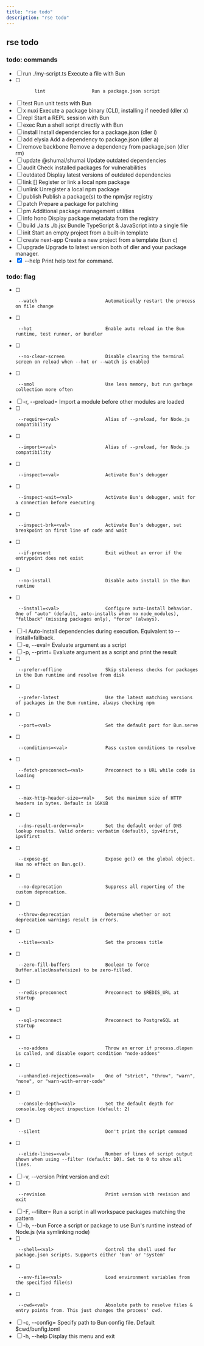 ```yaml
---
title: "rse todo"
description: "rse todo"
---
```


## rse todo

### todo: commands

- [ ]  run       ./my-script.ts       Execute a file with Bun
- [ ]            lint                 Run a package.json script
- [ ]  test                           Run unit tests with Bun
- [ ]  x         nuxi                 Execute a package binary (CLI), installing if needed (dler x)
- [ ]  repl                           Start a REPL session with Bun
- [ ]  exec                           Run a shell script directly with Bun
- [ ]  install                        Install dependencies for a package.json (dler i)
- [ ]  add       elysia               Add a dependency to package.json (dler a)
- [ ]  remove    backbone             Remove a dependency from package.json (dler rm)
- [ ]  update    @shumai/shumai       Update outdated dependencies
- [ ]  audit                          Check installed packages for vulnerabilities
- [ ]  outdated                       Display latest versions of outdated dependencies
- [ ]  link      [<package>]          Register or link a local npm package
- [ ]  unlink                         Unregister a local npm package
- [ ]  publish                        Publish a package(s) to the npm/jsr registry
- [ ]  patch <pkg>                    Prepare a package for patching
- [ ]  pm <subcommand>                Additional package management utilities
- [ ]  info      hono                 Display package metadata from the registry
- [ ]  build     ./a.ts ./b.jsx       Bundle TypeScript & JavaScript into a single file
- [ ]  init                           Start an empty project from a built-in template
- [ ]  create    next-app             Create a new project from a template (bun c)
- [ ]  upgrade                        Upgrade to latest version both of dler and your package manager.
- [x]  <command> --help               Print help text for command.

### todo: flag

- [ ]      --watch                         Automatically restart the process on file change
- [ ]      --hot                           Enable auto reload in the Bun runtime, test runner, or bundler
- [ ]      --no-clear-screen               Disable clearing the terminal screen on reload when --hot or --watch is enabled
- [ ]      --smol                          Use less memory, but run garbage collection more often
- [ ]  -r, --preload=<val>                 Import a module before other modules are loaded
- [ ]      --require=<val>                 Alias of --preload, for Node.js compatibility
- [ ]      --import=<val>                  Alias of --preload, for Node.js compatibility
- [ ]      --inspect=<val>                 Activate Bun's debugger
- [ ]      --inspect-wait=<val>            Activate Bun's debugger, wait for a connection before executing
- [ ]      --inspect-brk=<val>             Activate Bun's debugger, set breakpoint on first line of code and wait
- [ ]      --if-present                    Exit without an error if the entrypoint does not exist
- [ ]      --no-install                    Disable auto install in the Bun runtime
- [ ]      --install=<val>                 Configure auto-install behavior. One of "auto" (default, auto-installs when no node_modules), "fallback" (missing packages only), "force" (always).
- [ ]  -i                                  Auto-install dependencies during execution. Equivalent to --install=fallback.
- [ ]  -e, --eval=<val>                    Evaluate argument as a script
- [ ]  -p, --print=<val>                   Evaluate argument as a script and print the result
- [ ]      --prefer-offline                Skip staleness checks for packages in the Bun runtime and resolve from disk
- [ ]      --prefer-latest                 Use the latest matching versions of packages in the Bun runtime, always checking npm
- [ ]      --port=<val>                    Set the default port for Bun.serve
- [ ]      --conditions=<val>              Pass custom conditions to resolve
- [ ]      --fetch-preconnect=<val>        Preconnect to a URL while code is loading
- [ ]      --max-http-header-size=<val>    Set the maximum size of HTTP headers in bytes. Default is 16KiB
- [ ]      --dns-result-order=<val>        Set the default order of DNS lookup results. Valid orders: verbatim (default), ipv4first, ipv6first
- [ ]      --expose-gc                     Expose gc() on the global object. Has no effect on Bun.gc().
- [ ]      --no-deprecation                Suppress all reporting of the custom deprecation.
- [ ]      --throw-deprecation             Determine whether or not deprecation warnings result in errors.
- [ ]      --title=<val>                   Set the process title
- [ ]      --zero-fill-buffers             Boolean to force Buffer.allocUnsafe(size) to be zero-filled.
- [ ]      --redis-preconnect              Preconnect to $REDIS_URL at startup
- [ ]      --sql-preconnect                Preconnect to PostgreSQL at startup
- [ ]      --no-addons                     Throw an error if process.dlopen is called, and disable export condition "node-addons"
- [ ]      --unhandled-rejections=<val>    One of "strict", "throw", "warn", "none", or "warn-with-error-code"
- [ ]      --console-depth=<val>           Set the default depth for console.log object inspection (default: 2)
- [ ]      --silent                        Don't print the script command
- [ ]      --elide-lines=<val>             Number of lines of script output shown when using --filter (default: 10). Set to 0 to show all lines.
- [ ]  -v, --version                       Print version and exit
- [ ]      --revision                      Print version with revision and exit
- [ ]  -F, --filter=<val>                  Run a script in all workspace packages matching the pattern
- [ ]  -b, --bun                           Force a script or package to use Bun's runtime instead of Node.js (via symlinking node)
- [ ]      --shell=<val>                   Control the shell used for package.json scripts. Supports either 'bun' or 'system'
- [ ]      --env-file=<val>                Load environment variables from the specified file(s)
- [ ]      --cwd=<val>                     Absolute path to resolve files & entry points from. This just changes the process' cwd.
- [ ]  -c, --config=<val>                  Specify path to Bun config file. Default $cwd/bunfig.toml
- [ ]  -h, --help                          Display this menu and exit
